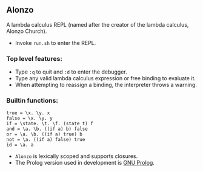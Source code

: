## Alonzo

A lambda calculus REPL (named after the creator of the lambda calculus, Alonzo Church).

- Invoke `run.sh` to enter the REPL.

### Top level features:
- Type `:q` to quit and `:d` to enter the debugger.
- Type any valid lambda calculus expression or free binding to evaluate it.
- When attempting to reassign a binding, the interpreter throws a warning.
  
### Builtin functions:
```
true = \x. \y. x
false = \x. \y. y
if = \state. \t. \f. (state t) f
and = \a. \b. ((if a) b) false
or = \a. \b. ((if a) true) b
not = \a. ((if a) false) true
id = \a. a
```
- `Alonzo` is lexically scoped and supports closures.
- The Prolog version used in development is [GNU Prolog](http://www.gprolog.org/manual/gprolog.html).
